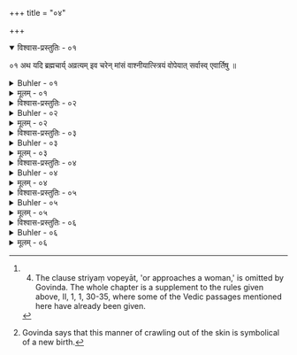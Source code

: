 +++
title = "०४"

+++
<details open><summary>विश्वास-प्रस्तुतिः - ०१</summary>

०१  अथ यदि ब्रह्मचार्य् अव्रत्यम् इव चरेन् मांसं वाश्नीयात्स्त्रियं वोपेयात् सर्वास्व् एवार्तिषु ॥
</details>

<details><summary>Buhler - ०१</summary>

1. Now if a student commits any act against his vow, eats meat, or approaches a woman, whenever any evil befals him, [^1] 


[^1]:  4. The clause striyaṃ vopeyāt, 'or approaches a woman,' is omitted by Govinda. The whole chapter is a supplement to the rules given above, II, 1, 1, 30-35, where some of the Vedic passages mentioned here have already been given.
</details>

<details><summary>मूलम् - ०१</summary>

०१  अथ यदि ब्रह्मचार्य् अव्रत्यम् इव चरेन् मांसं वाश्नीयात्स्त्रियं वोपेयात् सर्वास्व् एवार्तिषु ॥
</details>

<details><summary>विश्वास-प्रस्तुतिः - ०२</summary>

०२  अन्तरागारे ऽग्निम् उपसमाधाय संपरिस्तीर्याग्निमुखात्कृत्वा, अथाज्याहुतीर् उपजुहोति । कामेन कृतंकामः करोति कामायैवेदं सर्वं यो मा कारयति तस्मै स्वाहा । मनसा कृतं मनः करोति मनस एवेदं सर्वं यो मा कारयति तस्मैस्वाहा । रजसा कृतं रजः करोति रजस एवेदं सर्वं यो माकारयति तस्मै स्वाहा । तमसा कृतं तमः करोति तमस एवेदंसर्वं यो मा कारयति तस्मै स्वाहा । पाप्मना कृतं पाप्मा करोतिपाप्मन एवेदं सर्वं यो मा कारयति तस्मै स्वाहा । मन्युना कृतंमन्युः करोति मन्यव एवेदं सर्वं यो मा कारयति तस्मै स्वाहेति ॥ {च्फ़्। ब्ध्स् २।८।१४।७}
</details>

<details><summary>Buhler - ०२</summary>

2. He heaps fuel on the fire in the interior of the house, scatters (Kuśa grass) around it, and performs the ceremonies up to the end of the Agnimukha; then he offers oblations of clarified butter, (reciting the following texts): 'It was done by lust, lust does it, to lust (belongs) all this, to him who draws me on, Svāhā;' 'It was done by the internal organ, the internal organ does it, to the internal organ (belongs) all this, to him who draws me on, Svāhā;' 'It was done by passion, passion does it, to passion (belongs) all this, to him who draws me on, Svāhā;' 'It was done by ignorance, ignorance does it, to ignorance (belongs) all this, to him who draws me on, Svāhā;' 'It was done by sin, sin does it, to sin (belongs) all this, to him who draws me on, Svāhā;' 'It was done by wrath, wrath does it, to wrath (belongs) all this, to him who draws me on, Svāhā.'
</details>

<details><summary>मूलम् - ०२</summary>

०२  अन्तरागारे ऽग्निम् उपसमाधाय संपरिस्तीर्याग्निमुखात्कृत्वा, अथाज्याहुतीर् उपजुहोति । कामेन कृतंकामः करोति कामायैवेदं सर्वं यो मा कारयति तस्मै स्वाहा । मनसा कृतं मनः करोति मनस एवेदं सर्वं यो मा कारयति तस्मैस्वाहा । रजसा कृतं रजः करोति रजस एवेदं सर्वं यो माकारयति तस्मै स्वाहा । तमसा कृतं तमः करोति तमस एवेदंसर्वं यो मा कारयति तस्मै स्वाहा । पाप्मना कृतं पाप्मा करोतिपाप्मन एवेदं सर्वं यो मा कारयति तस्मै स्वाहा । मन्युना कृतंमन्युः करोति मन्यव एवेदं सर्वं यो मा कारयति तस्मै स्वाहेति ॥ {च्फ़्। ब्ध्स् २।८।१४।७}
</details>

<details><summary>विश्वास-प्रस्तुतिः - ०३</summary>

०३  जयप्रभृति सिद्धम् आ धेनुवरप्रदानात् ॥
</details>

<details><summary>Buhler - ०३</summary>

3. That which begins with the muttering (of the Vedic texts) and ends with the gift of a fee (consisting of) a cow is known,
</details>

<details><summary>मूलम् - ०३</summary>

०३  जयप्रभृति सिद्धम् आ धेनुवरप्रदानात् ॥
</details>

<details><summary>विश्वास-प्रस्तुतिः - ०४</summary>

०४  अपरेणाग्निं कृष्णाजिनेन प्राचीनग्रीवेणोत्तरलोम्नाप्रावृत्य वसति ॥
</details>

<details><summary>Buhler - ०४</summary>

4. (Afterwards) he stays (during the night) behind (i. e. to the west of) the fire, wrapping himself in the skin of a black antelope, the neck of which is turned towards the east and the hair of which is turned outside.
</details>

<details><summary>मूलम् - ०४</summary>

०४  अपरेणाग्निं कृष्णाजिनेन प्राचीनग्रीवेणोत्तरलोम्नाप्रावृत्य वसति ॥
</details>

<details><summary>विश्वास-प्रस्तुतिः - ०५</summary>

०५  व्युष्टायां जघनार्धाद् आत्मानमपकृष्य तीर्थं गत्वा प्रसिद्धंस्नात्वान्तर्जलगतो ऽघमर्षणेन षोडश प्राणायामान्धारयित्वा प्रसिद्धम् आदित्योपस्थानात् कृत्वाचार्यस्य गृहानेति ॥ [k: अथ व्युष्टायां]
</details>

<details><summary>Buhler - ०५</summary>

5. When the day dawns, he drags himself away from the hinder part (of the skin), goes to a bathing-place, bathes (there) in the manner which is known, (but) performs, while in the water, sixteen suppressions of breath with the Aghamarshaṇa hymn; next he performs the known (ceremonies) up to the worship of the sun, and afterwards goes to the house of his teacher. [^2] 


[^2]:  Govinda says that this manner of crawling out of the skin is symbolical of a new birth.
</details>

<details><summary>मूलम् - ०५</summary>

०५  व्युष्टायां जघनार्धाद् आत्मानमपकृष्य तीर्थं गत्वा प्रसिद्धंस्नात्वान्तर्जलगतो ऽघमर्षणेन षोडश प्राणायामान्धारयित्वा प्रसिद्धम् आदित्योपस्थानात् कृत्वाचार्यस्य गृहानेति ॥ [k: अथ व्युष्टायां]
</details>

<details><summary>विश्वास-प्रस्तुतिः - ०६</summary>

०६  यथाश्वमेधावभृथ एवम् [k: यथाश्वमेधावभृथम्]एवैतद् विजानीयाद् इति ॥
</details>

<details><summary>Buhler - ०६</summary>

6. Let him know for certain that that is equally (effective) as bathing (with the priests) at the end of a horse-sacrifice.
</details>

<details><summary>मूलम् - ०६</summary>

०६  यथाश्वमेधावभृथ एवम् [k: यथाश्वमेधावभृथम्]एवैतद् विजानीयाद् इति ॥
</details>
